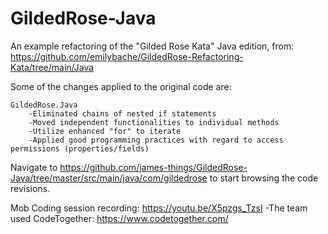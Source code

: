 # GildedRose-Java

An example refactoring of the "Gilded Rose Kata" Java edition, from:
https://github.com/emilybache/GildedRose-Refactoring-Kata/tree/main/Java

Some of the changes applied to the original code are:

    GildedRose.Java
        -Eliminated chains of nested if statements
        -Moved independent functionalities to individual methods
        -Utilize enhanced "for" to iterate
        -Applied good programming practices with regard to access permissions (properties/fields)
        
Navigate to https://github.com/james-things/GildedRose-Java/tree/master/src/main/java/com/gildedrose to start browsing the code revisions.

Mob Coding session recording: https://youtu.be/X5pzgs_TzsI
    -The team used CodeTogether: https://www.codetogether.com/
